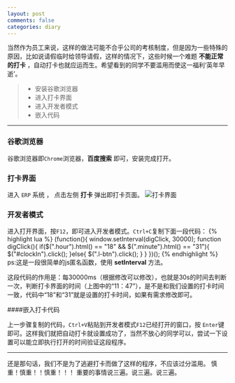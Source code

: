 ```yaml
---
layout: post
comments: false
categories: diary
---
```



当然作为员工来说，这样的做法可能不合乎公司的考核制度，但是因为一些特殊的原因，比如说请假临时给领导请假，这样的情况下，这些时候一个难题     **不能正常的打卡** ，自动打卡也就应运而生。希望看到的同学不要滥用而使这一福利‘英年早逝’。

> * 安装谷歌浏览器
> * 进入打卡界面
> * 进入开发者模式
> * 嵌入代码

-------

### 谷歌浏览器

谷歌浏览器即`Chrome`浏览器，**百度搜索** 即可，安装完成打开。

### 打卡界面

进入 `ERP` 系统 ， 点击左侧 **打卡** 弹出即打卡页面。
![打卡界面](http://blogimg.56fa1745c7549.d01.nanoyun.com/daka.png)

### 开发者模式

进入打开界面，按`F12`，即可进入开发者模式。`Ctrl+C`复制下面一段代码：
{% highlight lua %}
(function(){ 
	window.setInterval(digClick, 30000); 
	function digClick(){ 
	  if($(".hour").html() == "18" && $(".minute").html() == "31"){
		$("#clockIn").click();
	  }else{
    	$(".l-btn").click();
	  }
    }
})();
{% endhighlight %}
ps:这是一段很简单的js匿名函数，使用 **setInterval** 方法。

这段代码的作用是：每30000ms（根据修改可以修改），也就是30s的时间去判断一次，判断打卡界面的时间（上图中的“11：47”），是不是和我们设置的打卡时间一致，代码中“18”和“31”就是设置的打卡时间，如果有需求修改即可。

####嵌入打卡代码

上一步骤复制的代码，`Ctrl+V`粘贴到开发者模式`F12`已经打开的窗口，按 `Enter`键即可。这样我们就把自动打卡就设置成功了，当然不放心的同学可以，尝试一下设置可以能立即执行打开的时间验证这段程序。


-------
还是那句话，我们不是为了逃避打卡而做了这样的程序，不应该过分滥用。
慎重！慎重！！慎重！！！ 
重要的事情说三遍。说三遍。说三遍。